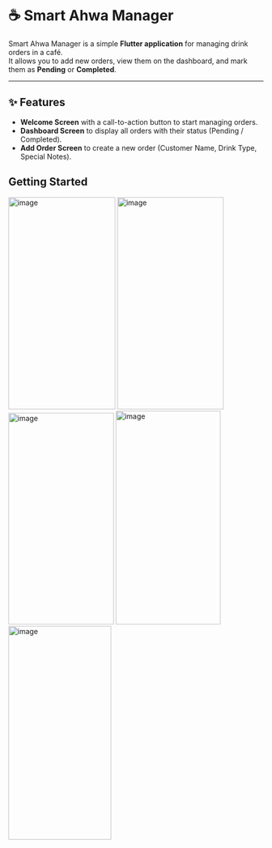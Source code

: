 # ☕ Smart Ahwa Manager

Smart Ahwa Manager is a simple **Flutter application** for managing drink orders in a café.  
It allows you to add new orders, view them on the dashboard, and mark them as **Pending** or **Completed**.

---

## ✨ Features

- **Welcome Screen** with a call-to-action button to start managing orders.  
- **Dashboard Screen** to display all orders with their status (Pending / Completed).  
- **Add Order Screen** to create a new order (Customer Name, Drink Type, Special Notes).  

## Getting Started

<img width="211" height="419" alt="image" src="https://github.com/user-attachments/assets/6d749d4f-4842-4792-8a86-c470c3bf9e23" />
<img width="210" height="419" alt="image" src="https://github.com/user-attachments/assets/d41645b3-be1d-4d46-b78b-3c5e5347b07b" />
<img width="208" height="418" alt="image" src="https://github.com/user-attachments/assets/d591c2eb-a717-4ec4-9197-b252af9588d5" />
<img width="207" height="422" alt="image" src="https://github.com/user-attachments/assets/060fb2ba-1282-45c7-9925-24a1dcafe6b0" />
<img width="203" height="422" alt="image" src="https://github.com/user-attachments/assets/b1ae1ed9-dd04-45e3-a752-16663ff7370a" />






